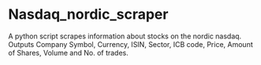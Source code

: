 # Nasdaq_nordic_scraper
A python script scrapes information about stocks on the nordic nasdaq. Outputs Company Symbol, Currency, ISIN, Sector, ICB code, Price, Amount of Shares, Volume and No. of trades. 
